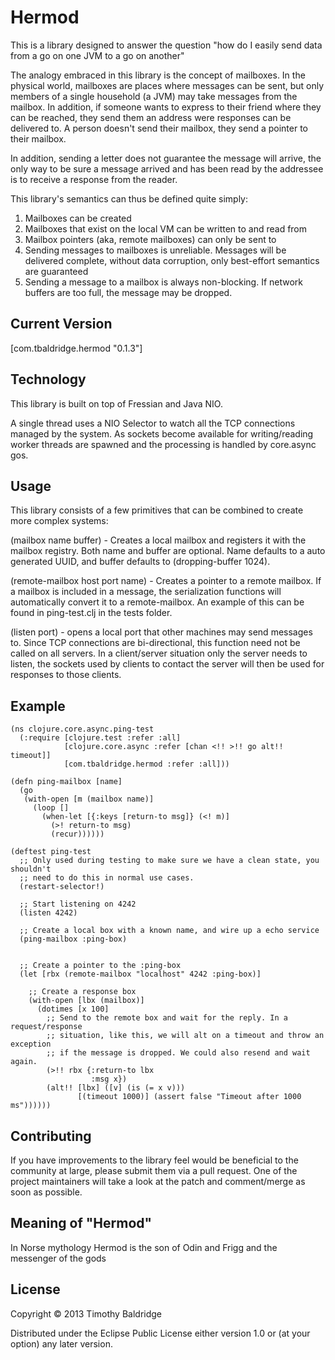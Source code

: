 # Hermod

This is a library designed to answer the question "how do I easily send data from a go on one JVM to a go on another"

The analogy embraced in this library is the concept of mailboxes. In the physical world, mailboxes are places where messages
can be sent, but only members of a single household (a JVM) may take messages from the mailbox. In addition, if someone wants
to express to their friend where they can be reached, they send them an address were responses can be delivered to. A person
doesn't send their mailbox, they send a pointer to their mailbox.

In addition, sending a letter does not guarantee the message will arrive, the only way to be sure a message arrived and has been
read by the addressee is to receive a response from the reader.

This library's semantics can thus be defined quite simply:

1. Mailboxes can be created
2. Mailboxes that exist on the local VM can be written to and read from
3. Mailbox pointers (aka, remote mailboxes) can only be sent to
4. Sending messages to mailboxes is unreliable. Messages will be delivered complete, without data corruption,
   only best-effort semantics are guaranteed
5. Sending a message to a mailbox is always non-blocking. If network buffers are too full, the message may be dropped.

## Current Version

   [com.tbaldridge.hermod "0.1.3"]

## Technology

This library is built on top of Fressian and Java NIO.

A single thread uses a NIO Selector to watch all the TCP connections managed by the system. As sockets become
available for writing/reading worker threads are spawned and the processing is handled by core.async gos.

## Usage

This library consists of a few primitives that can be combined to create more complex systems:

(mailbox name buffer) - Creates a local mailbox and registers it with the mailbox registry. Both name and buffer
are optional. Name defaults to a auto generated UUID, and buffer defaults to (dropping-buffer 1024).

(remote-mailbox host port name) - Creates a pointer to a remote mailbox. If a mailbox is included in a message,
the serialization functions will automatically convert it to a remote-mailbox. An example of this can be found in
ping-test.clj in the tests folder.

(listen port) - opens a local port that other machines may send messages to. Since TCP connections are bi-directional,
this function need not be called on all servers. In a client/server situation only the server needs to listen, the
sockets used by clients to contact the server will then be used for responses to those clients.

## Example

    (ns clojure.core.async.ping-test
      (:require [clojure.test :refer :all]
                [clojure.core.async :refer [chan <!! >!! go alt!! timeout]]
                [com.tbaldridge.hermod :refer :all]))

    (defn ping-mailbox [name]
      (go
       (with-open [m (mailbox name)]
         (loop []
           (when-let [{:keys [return-to msg]} (<! m)]
             (>! return-to msg)
             (recur))))))

    (deftest ping-test
      ;; Only used during testing to make sure we have a clean state, you shouldn't
      ;; need to do this in normal use cases.
      (restart-selector!)

      ;; Start listening on 4242
      (listen 4242)

      ;; Create a local box with a known name, and wire up a echo service
      (ping-mailbox :ping-box)


      ;; Create a pointer to the :ping-box
      (let [rbx (remote-mailbox "localhost" 4242 :ping-box)]

        ;; Create a response box
        (with-open [lbx (mailbox)]
          (dotimes [x 100]
            ;; Send to the remote box and wait for the reply. In a request/response
            ;; situation, like this, we will alt on a timeout and throw an exception
            ;; if the message is dropped. We could also resend and wait again.
            (>!! rbx {:return-to lbx
                      :msg x})
            (alt!! [lbx] ([v] (is (= x v)))
                   [(timeout 1000)] (assert false "Timeout after 1000 ms"))))))

## Contributing

If you have improvements to the library feel would be beneficial to the community at large, please submit them via a pull
request. One of the project maintainers will take a look at the patch and comment/merge as soon as possible.


## Meaning of "Hermod"

In Norse mythology Hermod is the son of Odin and Frigg and the messenger of the gods

## License

Copyright © 2013 Timothy Baldridge

Distributed under the Eclipse Public License either version 1.0 or (at
your option) any later version.
